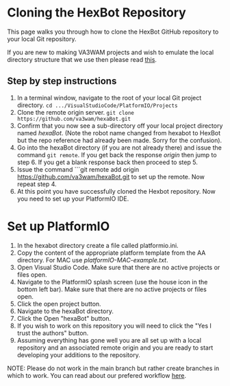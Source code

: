 # Cloning the HexBot Repository

This page walks you through how to clone the HexBot GitHub repository to your local Git repository. 

If you are new to making VA3WAM projects and wish to emulate the local directory structure that we use then please read 
[this](https://va3wam.github.io/versionControl/#local-directory-setup).

## Step by step instructions
1. In a terminal window, navigate to the root of your local Git project directory. ```cd .../VisualStudioCode/PlatformIO/Projects```
2. Clone the remote origin server. ```git clone https://github.com/va3wam/hexaBot.git```
3. Confirm that you now see a sub-directory off your local project directory named *hexaBot*. (Note the robot name changed from hexabot to HexBot but the repo reference had already been made. Sorry for the confusion).
4. Go into the hexaBot directory (if you are not already there) and issue the command ```git remote```. If you get back the response *origin* then jump to step 6. If you get a blank response back then proceed to step 5.
5. Issue the command ```git remote add origin https://github.com/va3wam/hexaBot.git to set up the remote. Now repeat step 4. 
6. At this point you have successfully cloned the Hexbot repository. Now you need to set up your PlatformIO IDE.

# Set up PlatformIO
1. In the hexabot directory create a file called platformio.ini.
2. Copy the content of the appropriate platform template from the AA directory. For MAC use *platformIO-MAC-example.txt*.
3. Open Visual Studio Code. Make sure that there are no active projects or files open.
4. Navigate to the PlatformIO splash screen (use the house icon in the bottom left bar). Make sure that there are no active projects or files open.
5. Click the open project button.
6. Navigate to the hexaBot directory.
7. Click the Open "hexaBot" button. 
8. If you wish to work on this repository you will need to click the "Yes I trust the authors" button.
9. Assuming everything has gone well you are all set up with a local repository and an associated remote origin and you are ready to start developing your additions to the repository.

NOTE: Please do not work in the main branch but rather create branches in which to work. You can read about our prefered workflow [here](https://va3wam.github.io/versionControl/#git-workflow).
